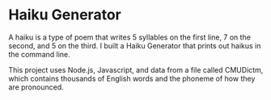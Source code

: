 # Haiku Generator

A haiku is a type of poem that writes 5 syllables on the first line, 7 on the second, and 5 on the third. I built a Haiku Generator that prints out haikus in the command line.

This project uses Node.js, Javascript, and data from a file called CMUDictm, which contains thousands of English words and the phoneme of how they are pronounced.

